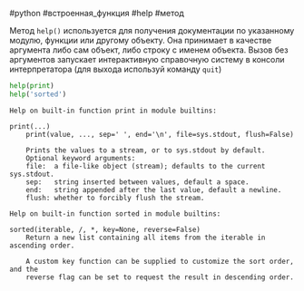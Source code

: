 #python #встроенная_функция #help #метод

Метод `help()` используется для получения документации по указанному модулю, функции или другому объекту. Она принимает в качестве аргумента либо сам объект, либо строку с именем объекта. Вызов без аргументов запускает интерактивную справочную систему в консоли интерпретатора (для выхода используй команду `quit`)
```python
help(print)
help('sorted')
```
```
Help on built-in function print in module builtins:

print(...)
    print(value, ..., sep=' ', end='\n', file=sys.stdout, flush=False)
    
    Prints the values to a stream, or to sys.stdout by default.
    Optional keyword arguments:
    file:  a file-like object (stream); defaults to the current sys.stdout.
    sep:   string inserted between values, default a space.
    end:   string appended after the last value, default a newline.
    flush: whether to forcibly flush the stream.

Help on built-in function sorted in module builtins:

sorted(iterable, /, *, key=None, reverse=False)
    Return a new list containing all items from the iterable in ascending order.
    
    A custom key function can be supplied to customize the sort order, and the
    reverse flag can be set to request the result in descending order.
```
